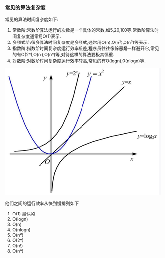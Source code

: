 ### 常见的算法复杂度

常见的算法时间复杂度如下:

1. 常数阶:常数阶算法运行的次数是一个具体的常数,如5,20,100等.常数阶算法时间复杂度通常用O(1)表示.
2. 多项式阶:很多算法时间复杂度是多项式,通常用O(n),O(n²),O(n³)等表示.
3. 指数阶:指数阶时间复杂度运行效率极差,程序员往往像躲恶魔一样避开它,常见的有O(2ⁿ),O(n!),O(nⁿ)等,对待这样的算法要极其慎重.
4. 对数阶:对数阶时间复杂度运行效率较高,常见的有O(logn),O(nlogn)等.

![1680794962747](image/02.常见算法复杂度/1680794962747.png "常见函数增量曲线")

他们之间的运行效率从快到慢排列如下

1. O(1)	最快的
2. O(logn)
3. O(n)
4. O(nlogn)
5. O(n²)
6. O(2ⁿ)
7. O(n!)
8. O(nⁿ)
